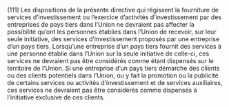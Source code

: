 (111) Les dispositions de la présente directive qui régissent la fourniture de services d’investissement ou l’exercice d’activités d’investissement par des entreprises de pays tiers dans l’Union ne devraient pas affecter la possibilité qu’ont les personnes établies dans l’Union de recevoir, sur leur seule initiative, des services d’investissement proposés par une entreprise d’un pays tiers. Lorsqu’une entreprise d’un pays tiers fournit des services à une personne établie dans l’Union sur la seule initiative de celle-ci, ces services ne devraient pas être considérés comme étant dispensés sur le territoire de l’Union. Si une entreprise d’un pays tiers démarche des clients ou des clients potentiels dans l’Union, ou y fait la promotion ou la publicité de certains services ou activités d’investissement et de services auxiliaires, ces services ne devraient pas être considérés comme dispensés à l’initiative exclusive de ces clients.